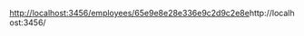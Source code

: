 [http://localhost:3456/employees/65e9e8e28e336e9c2d9c2e8e](http://localhost:3456/)http://localhost:3456/
